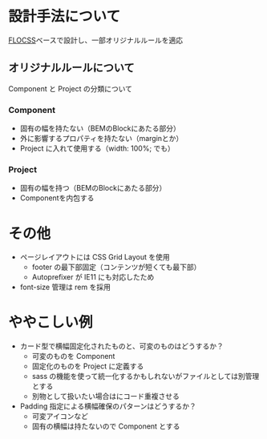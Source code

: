 # 設計手法について

[FLOCSS](https://github.com/hiloki/flocss)ベースで設計し、一部オリジナルルールを適応

## オリジナルルールについて

Component と Project の分類について

### Component

* 固有の幅を持たない（BEMのBlockにあたる部分）
* 外に影響するプロパティを持たない（marginとか）
* Project に入れて使用する（width: 100%; でも）

### Project

* 固有の幅を持つ（BEMのBlockにあたる部分）
* Componentを内包する

# その他

* ページレイアウトには CSS Grid Layout を使用
  * footer の最下部固定（コンテンツが短くても最下部）
  * Autoprefixer が IE11 にも対応したため
* font-size 管理は rem を採用

# ややこしい例

* カード型で横幅固定化されたものと、可変のものはどうするか？
  * 可変のものを Component
  * 固定化のものを Project に定義する
  * sass の機能を使って統一化するかもしれないがファイルとしては別管理とする
  * 別物として扱いたい場合はにコード重複させる
* Padding 指定による横幅確保のパターンはどうするか？
  * 可変アイコンなど
  * 固有の横幅は持たないので Component とする
